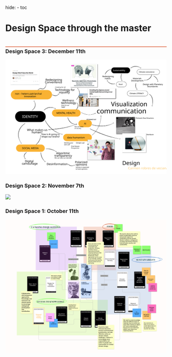 hide:
    - toc


# Design Space through the master
<div style="height:2px; background-color: #E17858; margin-top: 40px; margin-bottom: -20px;"></div>

### Design Space 3: December 11th
![](../images/Designstydio/DesignSpace3.svg)

### Design Space 2: November 7th
![](../images/Designstydio/DesignSPace.svg)

### Design Space 1: October 11th
![](../images/AoWS/FINAL2.jpg)


